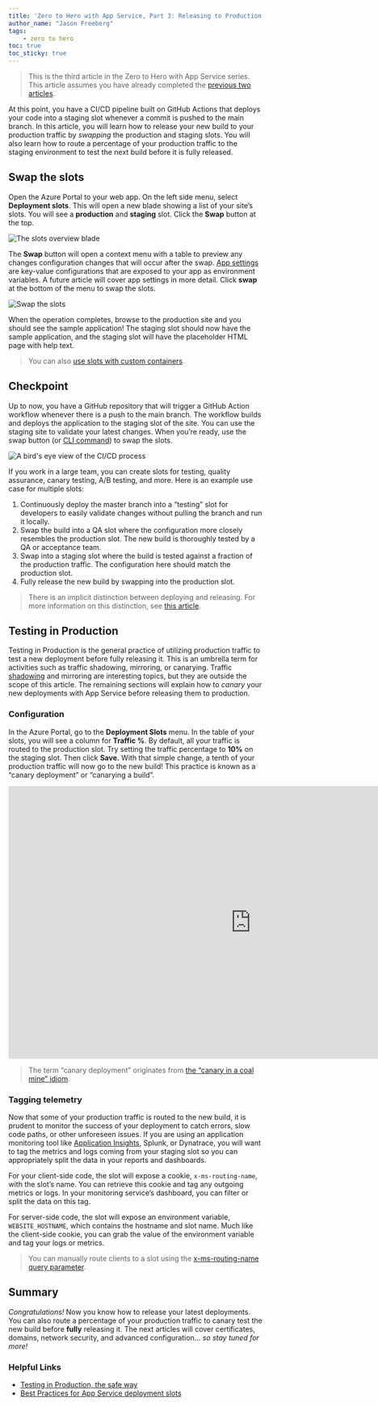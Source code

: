 ```yaml
---
title: 'Zero to Hero with App Service, Part 3: Releasing to Production'
author_name: "Jason Freeberg"
tags: 
    - zero to hero
toc: true
toc_sticky: true
---
```


> This is the third article in the Zero to Hero with App Service series. This article assumes you have already completed the [previous two articles](https://azure.github.io/AppService/tags/#zero-to-hero).

At this point, you have a CI/CD pipeline built on GitHub Actions that deploys
your code into a staging slot whenever a commit is pushed to the main branch. In
this article, you will learn how to release your new build to your production
traffic by *swapping* the production and staging slots. You will also learn how
to route a percentage of your production traffic to the staging environment to
test the next build before it is fully released.

## Swap the slots

Open the Azure Portal to your web app. On the left side menu, select
**Deployment slots**. This will open a new blade showing a list of your site’s
slots. You will see a **production** and **staging** slot. Click the **Swap**
button at the top.

![The slots overview blade]({{site.baseurl}}/media/2020/07/slots-blade.png)

The **Swap** button will open a context menu with a table to preview any changes
configuration changes that will occur after the swap. [App
settings](https://docs.microsoft.com/en-us/azure/app-service/configure-common#configure-app-settings)
are key-value configurations that are exposed to your app as environment
variables. A future article will cover app settings in more detail. Click
**swap** at the bottom of the menu to swap the slots.

![Swap the slots]({{site.baseurl}}/media/2020/07/slots-swap-menu.png)

When the operation completes, browse to the production site and you should see
the sample application! The staging slot should now have the sample application,
and the staging slot will have the placeholder HTML page with help text.

> You can also [use slots with custom containers](https://docs.microsoft.com/azure/app-service/deploy-best-practices#continuously-deploy-containers).

## Checkpoint

Up to now, you have a GitHub repository that will trigger a GitHub Action
workflow whenever there is a push to the main branch. The workflow builds and
deploys the application to the staging slot of the site. You can use the staging
site to validate your latest changes. When you’re ready, use the swap button (or
[CLI
command](https://docs.microsoft.com/en-us/cli/azure/webapp/deployment/slot?view=azure-cli-latest#az-webapp-deployment-slot-swap))
to swap the slots.

![A bird's eye view of the CI/CD process]({{site.baseurl}}/media/2020/07/CICD_overview.png)

If you work in a large team, you can create slots for testing, quality
assurance, canary testing, A/B testing, and more. Here is an example use case
for multiple slots:

1. Continuously deploy the master branch into a “testing” slot for developers
    to easily validate changes without pulling the branch and run it locally.
1. Swap the build into a QA slot where the configuration more closely resembles
    the production slot. The new build is thoroughly tested by a QA or
    acceptance team.
1. Swap into a staging slot where the build is tested against a fraction of the
    production traffic. The configuration here should match the production slot.
1. Fully release the new build by swapping into the production slot.

> There is an implicit distinction between deploying and releasing. For more
information on this distinction, see [this article](https://blog.turbinelabs.io/deploy-not-equal-release-part-one-4724bc1e726b).

## Testing in Production

Testing in Production is the general practice of utilizing production traffic to
test a new deployment before fully releasing it. This is an umbrella term for
activities such as traffic shadowing, mirroring, or canarying. Traffic [shadowing](https://www.getambassador.io/docs/latest/topics/using/shadowing/)
and mirroring are interesting topics, but they are outside the scope of this
article. The remaining sections will explain how to *canary* your new
deployments with App Service before releasing them to production.

### Configuration

In the Azure Portal, go to the **Deployment Slots** menu. In the table of your
slots, you will see a column for **Traffic %**. By default, all your traffic is
routed to the production slot. Try setting the traffic percentage to **10%** on
the staging slot. Then click **Save.** With that simple change, a tenth of your
production traffic will now go to the new build! This practice is known as a
“canary deployment” or “canarying a build”.

<iframe src="https://channel9.msdn.com/Shows/Azure-Friday/Testing-in-production-with-Azure-App-Service/player?format=html5" 
    width="960"
    height="540"
    allowFullScreen
    frameBorder="0"
    title="Testing in production with Azure App Service - Microsoft Channel 9 Video">
</iframe>

> The term “canary deployment” originates from [the “canary in a coal mine” idiom](https://en.wiktionary.org/wiki/canary_in_a_coal_mine).

### Tagging telemetry

Now that some of your production traffic is routed to the new build, it is
prudent to monitor the success of your deployment to catch errors, slow code
paths, or other unforeseen issues. If you are using an application monitoring
tool like [Application Insights](https://docs.microsoft.com/azure/azure-monitor/app/app-insights-overview),
Splunk, or Dynatrace, you will want to tag the metrics and logs coming from your
staging slot so you can appropriately split the data in your reports and
dashboards.

For your client-side code, the slot will expose a cookie, `x-ms-routing-name`,
with the slot’s name. You can retrieve this cookie and tag any outgoing metrics
or logs. In your monitoring service’s dashboard, you can filter or split the
data on this tag.

For server-side code, the slot will expose an environment variable,
`WEBSITE_HOSTNAME`, which contains the hostname and slot name. Much like the
client-side cookie, you can grab the value of the environment variable and tag
your logs or metrics.

> You can manually route clients to a slot using the [x-ms-routing-name query parameter](https://docs.microsoft.com/azure/app-service/deploy-staging-slots#route-production-traffic-manually).

## Summary

*Congratulations!* Now you know how to release your latest deployments. You can
also route a percentage of your production traffic to canary test the new build
before **fully** releasing it. The next articles will cover certificates,
domains, network security, and advanced configuration… *so stay tuned for more!*

### Helpful Links

- [Testing in Production, the safe way](https://medium.com/@copyconstruct/testing-in-production-the-safe-way-18ca102d0ef1)
- [Best Practices for App Service deployment slots](https://docs.microsoft.com/azure/app-service/deploy-best-practices#use-deployment-slots)
